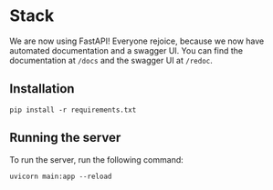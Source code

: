 # Stack

We are now using FastAPI! Everyone rejoice, because we now have automated documentation and a swagger UI. You can find the documentation at `/docs` and the swagger UI at `/redoc`.

## Installation

```
pip install -r requirements.txt
```

## Running the server

To run the server, run the following command:

```
uvicorn main:app --reload
```
